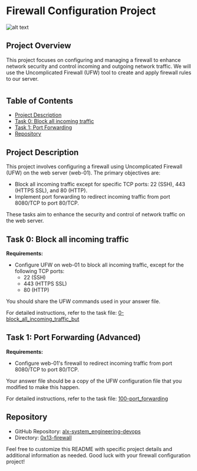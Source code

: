 # Firewall Configuration Project

![alt text](https://s3.amazonaws.com/intranet-projects-files/holbertonschool-sysadmin_devops/284/V1HjQ1Y.png)

## Project Overview

This project focuses on configuring and managing a firewall to enhance network security and control incoming and outgoing network traffic. We will use the Uncomplicated Firewall (UFW) tool to create and apply firewall rules to our server.

#

## Table of Contents

- [Project Description](#project-description)
- [Task 0: Block all incoming traffic](#task-0-block-all-incoming-traffic)
- [Task 1: Port Forwarding](#task-1-port-forwarding)
- [Repository](#repository)

## Project Description

This project involves configuring a firewall using Uncomplicated Firewall (UFW) on the web server (web-01). The primary objectives are:

- Block all incoming traffic except for specific TCP ports: 22 (SSH), 443 (HTTPS SSL), and 80 (HTTP).
- Implement port forwarding to redirect incoming traffic from port 8080/TCP to port 80/TCP.

These tasks aim to enhance the security and control of network traffic on the web server.

## Task 0: Block all incoming traffic

**Requirements:**
- Configure UFW on web-01 to block all incoming traffic, except for the following TCP ports:
  - 22 (SSH)
  - 443 (HTTPS SSL)
  - 80 (HTTP)

You should share the UFW commands used in your answer file.

For detailed instructions, refer to the task file: [0-block_all_incoming_traffic_but](./0x13-firewall/0-block_all_incoming_traffic_but)

## Task 1: Port Forwarding (Advanced)

**Requirements:**
- Configure web-01's firewall to redirect incoming traffic from port 8080/TCP to port 80/TCP.

Your answer file should be a copy of the UFW configuration file that you modified to make this happen.

For detailed instructions, refer to the task file: [100-port_forwarding](./0x13-firewall/100-port_forwarding)

## Repository

- GitHub Repository: [alx-system_engineering-devops](https://github.com/yourusername/alx-system_engineering-devops)
- Directory: [0x13-firewall](https://github.com/yourusername/alx-system_engineering-devops/tree/master/0x13-firewall)

Feel free to customize this README with specific project details and additional information as needed. Good luck with your firewall configuration project!
